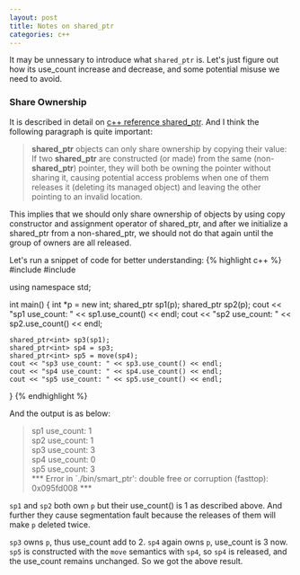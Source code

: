 ```yaml
---
layout: post
title: Notes on shared_ptr
categories: c++
---
```


It may be unnessary to introduce what `shared_ptr` is. Let's just figure out how its use_count increase and decrease, and some potential misuse we need to avoid.

### Share Ownership
It is described in detail on [c++ reference shared_ptr](http://www.cplusplus.com/reference/memory/shared_ptr/). And I think the following paragraph is quite important:
> **shared_ptr** objects can only share ownership by copying their value:
>  If two **shared_ptr** are constructed (or made) from the same (non-**shared_ptr**) pointer, they will both be owning the pointer without sharing it, causing potential access problems when one of them releases it (deleting its managed object) and leaving the other pointing to an invalid location.

This implies that we should only share ownership of objects by using copy constructor and assignment operator of shared_ptr, and after we initialize a shared_ptr from a non-shared_ptr, we should not do that again until the group of owners are all released.

Let's run a snippet of code for better understanding:
{% highlight c++ %}
#include <iostream>
#include <memory>

using namespace std;

int main()
{
    int *p = new int;
    shared_ptr<int> sp1(p);
    shared_ptr<int> sp2(p);
    cout << "sp1 use_count: " << sp1.use_count() << endl;
    cout << "sp2 use_count: " << sp2.use_count() << endl;

    shared_ptr<int> sp3(sp1);
    shared_ptr<int> sp4 = sp3;
    shared_ptr<int> sp5 = move(sp4);
    cout << "sp3 use_count: " << sp3.use_count() << endl;
    cout << "sp4 use_count: " << sp4.use_count() << endl;
    cout << "sp5 use_count: " << sp5.use_count() << endl;
}
{% endhighlight %}

And the output is as below:
> sp1 use_count: 1  
> sp2 use_count: 1  
> sp3 use_count: 3  
> sp4 use_count: 0  
> sp5 use_count: 3  
> *** Error in `./bin/smart_ptr': double free or corruption (fasttop): 0x095fd008 ***  

`sp1` and `sp2` both own `p` but their use_count() is 1 as described above. And further they cause segmentation fault because the releases of them will make `p` deleted twice.

`sp3` owns `p`, thus use_count add to 2. `sp4` again owns `p`, use_count is 3 now. `sp5` is constructed with the `move` semantics with `sp4`, so `sp4` is released, and the use_count remains unchanged. So we got the above result.

